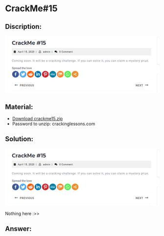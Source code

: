 # CrackMe#15

## Discription:
![alt text](image.png)

## Material:
- [Download crackme15.zip]()
- Password to unzip: crackinglessons.com

## Solution:
![alt text](image.png)

Nothing here :>>

## Answer:
